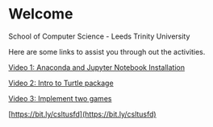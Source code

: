 # Welcome

School of Computer Science - Leeds Trinity University

Here are some links to assist you through out the activities. 

[Video 1: Anaconda and Jupyter Notebook Installation](https://web.microsoftstream.com/video/5871e9a6-7a6f-43da-8b5b-c2758b77eac4)

[Video 2: Intro to Turtle package](https://web.microsoftstream.com/video/1ae3b7be-58d3-4e85-9114-949ac878ce35)

[Video 3: Implement two games](https://web.microsoftstream.com/video/9fea89a4-3cd4-464b-841b-670a8ed6d55d)

[https://bit.ly/csltusfd](https://bit.ly/csltusfd)

